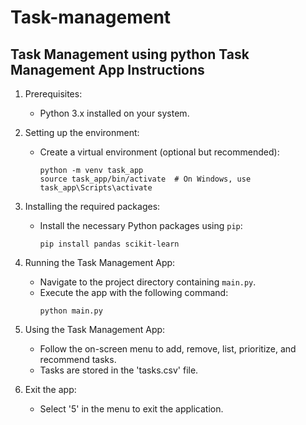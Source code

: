 # Task-management
Task Management using python
Task Management App Instructions
---------------------------------

1. Prerequisites:
   - Python 3.x installed on your system.

2. Setting up the environment:
   - Create a virtual environment (optional but recommended):
     ```
     python -m venv task_app
     source task_app/bin/activate  # On Windows, use task_app\Scripts\activate
     ```

3. Installing the required packages:
   - Install the necessary Python packages using `pip`:
     ```
     pip install pandas scikit-learn
     ```

4. Running the Task Management App:
   - Navigate to the project directory containing `main.py`.
   - Execute the app with the following command:
     ```
     python main.py
     ```

5. Using the Task Management App:
   - Follow the on-screen menu to add, remove, list, prioritize, and recommend tasks.
   - Tasks are stored in the 'tasks.csv' file.

6. Exit the app:
   - Select '5' in the menu to exit the application.


